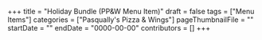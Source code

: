+++
title = "Holiday Bundle (PP&W Menu Item)"
draft = false
tags = ["Menu Items"]
categories = ["Pasqually's Pizza & Wings"]
pageThumbnailFile = ""
startDate = ""
endDate = "0000-00-00"
contributors = []
+++
